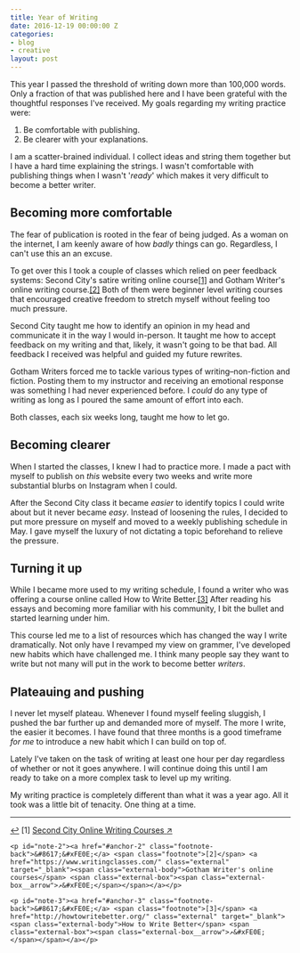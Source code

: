 ```yaml
---
title: Year of Writing
date: 2016-12-19 00:00:00 Z
categories:
- blog
- creative
layout: post
---
```


This year I passed the threshold of writing down more than 100,000 words. Only a fraction of that was published here and I have been grateful with the thoughtful responses I've received. My goals regarding my writing practice were:

1. Be comfortable with publishing.
2. Be clearer with your explanations.

I am a scatter-brained individual. I collect ideas and string them together but I have a hard time explaining the strings. I wasn't comfortable with publishing things when I wasn't '_ready_' which makes it very difficult to become a better writer.

## Becoming more comfortable

The fear of publication is rooted in the fear of being judged. As a woman on the internet, I am keenly aware of how _badly_ things can go. Regardless, I can't use this an an excuse.

To get over this I took a couple of classes which relied on peer feedback systems: Second City's satire writing online course<a id="anchor-1" href="#note-1" class="fieldnotes-anchor">[1]</a> and Gotham Writer's online writing course.<a id="anchor-2" href="#note-2" class="fieldnotes-anchor">[2]</a> Both of them were beginner level writing courses that encouraged creative freedom to stretch myself without feeling too much pressure.

Second City taught me how to identify an opinion in my head and communicate it in the way I would in-person. It taught me how to accept feedback on my writing and that, likely, it wasn't going to be that bad. All feedback I received was helpful and guided my future rewrites. 

Gotham Writers forced me to tackle various types of writing–non-fiction and fiction. Posting them to my instructor and receiving an emotional response was something I had never experienced before. I _could_ do any type of writing as long as I poured the same amount of effort into each.

Both classes, each six weeks long, taught me how to let go.

## Becoming clearer

When I started the classes, I knew I had to practice more. I made a pact with myself to publish on _this_ website every two weeks and write more substantial blurbs on Instagram when I could.

After the Second City class it became _easier_ to identify topics I could write about but it never became _easy_. Instead of loosening the rules, I decided to put more pressure on myself and moved to a weekly publishing schedule in May. I gave myself the luxury of not dictating a topic beforehand to relieve the pressure.

## Turning it up

While I became more used to my writing schedule, I found a writer who was offering a course online called How to Write Better.<a id="anchor-3" href="#note-3" class="fieldnotes-anchor">[3]</a> After reading his essays and becoming more familiar with his community, I bit the bullet and started learning under him.

This course led me to a list of resources which has changed the way I write dramatically. Not only have I revamped my view on grammer, I've developed new habits which have challenged me. I think many people say they want to write but not many will put in the work to become better _writers_.

## Plateauing and pushing

I never let myself plateau. Whenever I found myself feeling sluggish, I pushed the bar further up and demanded more of myself. The more I write, the easier it becomes. I have found that three months is a good timeframe _for me_ to introduce a new habit which I can build on top of. 

Lately I've taken on the task of writing at least one hour per day regardless of whether or not it goes anywhere. I will continue doing this until I am ready to take on a more complex task to level up my writing.

My writing practice is completely different than what it was a year ago. All it took was a little bit of tenacity. One thing at a time.

<hr class="small">

<div class="fieldnotes">
    <p id="note-1"><a href="#anchor-1" class="footnote-back">&#8617;&#xFE0E;</a> <span class="footnote">[1]</span> <a href="http://www.secondcity.com/courses/hollywood/online-classes/" class="external" target="_blank"><span class="external-body">Second City Online Writing Courses</span> <span class="external-box"><span class="external-box__arrow">↗&#xFE0E;</span></span></a></p>

    <p id="note-2"><a href="#anchor-2" class="footnote-back">&#8617;&#xFE0E;</a> <span class="footnote">[2]</span> <a href="https://www.writingclasses.com/" class="external" target="_blank"><span class="external-body">Gotham Writer's online courses</span> <span class="external-box"><span class="external-box__arrow">↗&#xFE0E;</span></span></a></p>

    <p id="note-3"><a href="#anchor-3" class="footnote-back">&#8617;&#xFE0E;</a> <span class="footnote">[3]</span> <a href="http://howtowritebetter.org/" class="external" target="_blank"><span class="external-body">How to Write Better</span> <span class="external-box"><span class="external-box__arrow">↗&#xFE0E;</span></span></a></p>
</div>